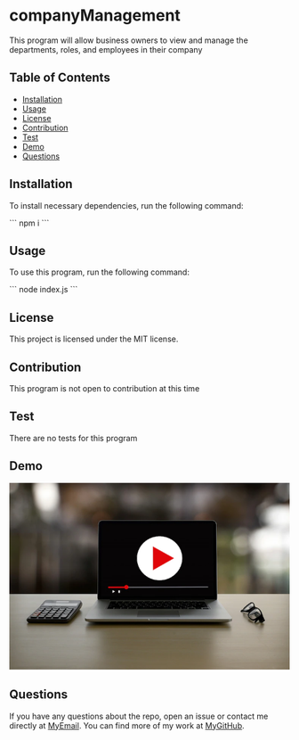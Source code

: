 # companyManagement
This program will allow business owners to view and manage the departments, roles, and employees in their company

## Table of Contents
* [Installation](#installation)
* [Usage](#usage)
* [License](#license)
* [Contribution](#contribution)
* [Test](#test)
* [Demo](#demo)
* [Questions](#questions)

## Installation
To install necessary dependencies, run the following command: 

\`\`\` npm i \`\`\`

## Usage
To use this program, run the following command:

\`\`\` node index.js \`\`\`

## License
This project is licensed under the MIT license.

## Contribution
This program is not open to contribution at this time

## Test
There are no tests for this program

## Demo
[![Demo](./assets/demo.webp)](https://drive.google.com/file/d/1ovOF1oICPsv_dGmjcwTA52r7R6LboCao/view?usp=drive_link)

## Questions
If you have any questions about the repo, open an issue or contact me directly at [MyEmail](mailto:morad97mm@gmail.com). You can find more of my work at [MyGitHub](https://github.com/Mahdi-Moradzadeh).

